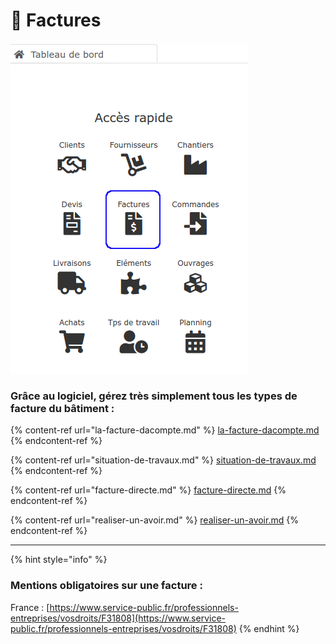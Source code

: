 # 📑 Factures

![](../../.gitbook/assets/screenshot-226a-.png)

### **Grâce au logiciel, gérez très simplement tous les types de facture du bâtiment :**

{% content-ref url="la-facture-dacompte.md" %}
[la-facture-dacompte.md](la-facture-dacompte.md)
{% endcontent-ref %}

{% content-ref url="situation-de-travaux.md" %}
[situation-de-travaux.md](situation-de-travaux.md)
{% endcontent-ref %}

{% content-ref url="facture-directe.md" %}
[facture-directe.md](facture-directe.md)
{% endcontent-ref %}

{% content-ref url="realiser-un-avoir.md" %}
[realiser-un-avoir.md](realiser-un-avoir.md)
{% endcontent-ref %}

****

{% hint style="info" %}
### **Mentions obligatoires sur une facture :**

France : [https://www.service-public.fr/professionnels-entreprises/vosdroits/F31808](https://www.service-public.fr/professionnels-entreprises/vosdroits/F31808)
{% endhint %}

